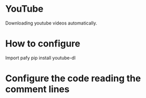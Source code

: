 # YouTube
Downloading youtube videos automatically.

# How to configure
Import pafy
pip install youtube-dl

# Configure the code reading the comment lines
